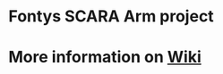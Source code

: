 # Fontys SCARA Arm project
# More information on [Wiki](https://github.com/MinorAR/Fontys_SCARA_Arm/wiki)

